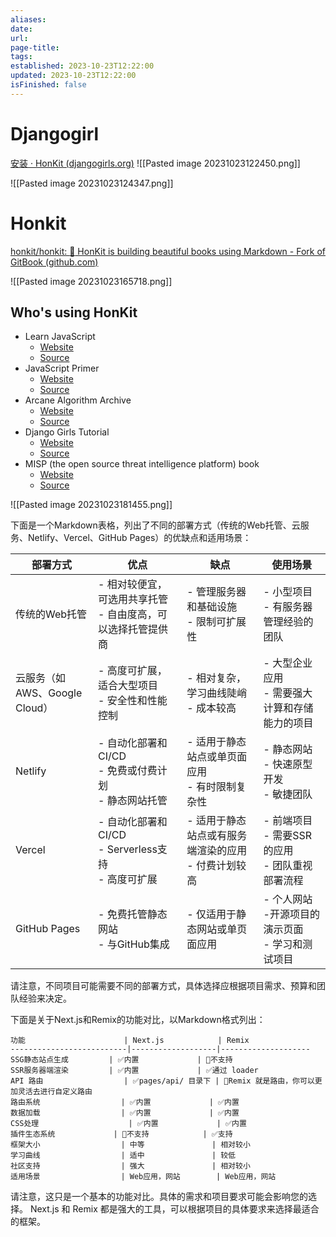 ```yaml
---
aliases: 
date: 
url: 
page-title: 
tags: 
established: 2023-10-23T12:22:00
updated: 2023-10-23T12:22:00
isFinished: false
---
```

# Djangogirl
[安装 · HonKit (djangogirls.org)](https://tutorial.djangogirls.org/zh/installation/)
![[Pasted image 20231023122450.png]]

![[Pasted image 20231023124347.png]]
# Honkit

[honkit/honkit: :book: HonKit is building beautiful books using Markdown - Fork of GitBook (github.com)](https://github.com/honkit/honkit)

![[Pasted image 20231023165718.png]]

## Who's using HonKit

- Learn JavaScript
    - [Website](https://javascript.sumankunwar.com.np/)
    - [Source](https://github.com/sumn2u/learn-javascript)
- JavaScript Primer
    - [Website](https://jsprimer.net/)
    - [Source](https://github.com/asciidwango/js-primer)
- Arcane Algorithm Archive
    - [Website](https://www.algorithm-archive.org/)
    - [Source](https://github.com/algorithm-archivists/algorithm-archive)
- Django Girls Tutorial
    - [Website](https://tutorial.djangogirls.org/)
    - [Source](https://github.com/DjangoGirls/tutorial)
- MISP (the open source threat intelligence platform) book
    - [Website](https://www.circl.lu/doc/misp/)
    - [Source](https://github.com/MISP/misp-book)

![[Pasted image 20231023181455.png]]

下面是一个Markdown表格，列出了不同的部署方式（传统的Web托管、云服务、Netlify、Vercel、GitHub Pages）的优缺点和适用场景：

| 部署方式                 | 优点                                                         | 缺点                                                       | 使用场景                                                     |
| ------------------------ | ------------------------------------------------------------ | ---------------------------------------------------------- | ------------------------------------------------------------ |
| 传统的Web托管            | - 相对较便宜，可选用共享托管<br>- 自由度高，可以选择托管提供商 | - 管理服务器和基础设施<br>- 限制可扩展性                     | - 小型项目<br>- 有服务器管理经验的团队                       |
| 云服务（如AWS、Google Cloud） | - 高度可扩展，适合大型项目<br>- 安全性和性能控制             | - 相对复杂，学习曲线陡峭<br>- 成本较高                     | - 大型企业应用<br>- 需要强大计算和存储能力的项目            |
| Netlify                  | - 自动化部署和CI/CD<br>- 免费或付费计划<br>- 静态网站托管   | - 适用于静态站点或单页面应用<br>- 有时限制复杂性         | - 静态网站<br>- 快速原型开发<br>- 敏捷团队                  |
| Vercel                   | - 自动化部署和CI/CD<br>- Serverless支持<br>- 高度可扩展    | - 适用于静态站点或有服务端渲染的应用<br>- 付费计划较高   | - 前端项目<br>- 需要SSR的应用<br>- 团队重视部署流程       |
| GitHub Pages             | - 免费托管静态网站<br>- 与GitHub集成                         | - 仅适用于静态网站或单页面应用                             | - 个人网站<br>-开源项目的演示页面<br>- 学习和测试项目     |

请注意，不同项目可能需要不同的部署方式，具体选择应根据项目需求、预算和团队经验来决定。

下面是关于Next.js和Remix的功能对比，以Markdown格式列出：

```
功能                      | Next.js            | Remix
--------------------------|-------------------|--------------------
SSG静态站点生成         | ✅内置             | 🚫不支持
SSR服务器端渲染         | ✅内置             | ✅通过 loader
API 路由                  | ✅pages/api/ 目录下 | 🚫Remix 就是路由，你可以更加灵活去进行自定义路由
路由系统                  | ✅内置             | ✅内置
数据加载                  | ✅内置             | ✅内置
CSS处理                    | ✅内置             | ✅内置
插件生态系统             | 🚫不支持            | ✅支持
框架大小                  | 中等               | 相对较小
学习曲线                  | 适中               | 较低
社区支持                  | 强大               | 相对较小
适用场景                  | Web应用，网站        | Web应用，网站

```

请注意，这只是一个基本的功能对比。具体的需求和项目要求可能会影响您的选择。 Next.js 和 Remix 都是强大的工具，可以根据项目的具体要求来选择最适合的框架。
